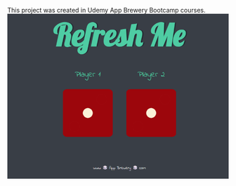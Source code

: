 This project was created in Udemy App Brewery Bootcamp courses.
![This image project image](https://github.com/enescelk/Dicee-Game/blob/main/images/image.png)
